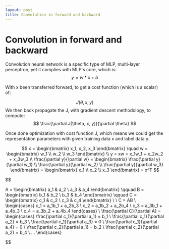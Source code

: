 ```yaml
---
layout: post
title: Convolution in forward and backward
---
```


# Convolution in forward and backward

Convolution neural network is a specific type of MLP, multi-layer perceptron, yet it complies with MLP's core, which is:
$$ y = w*x + b $$

With x been transferred forward, to get a cost function (which is a scalar) of:

$$ J(\theta, x, y) $$
We then back propagate the J, with gradient descent methodology, to compute:
$$ \frac{\partial J(\theta, x, y)}{\partial \theta} $$

Once done optimization with cost function J, which means we could get the representation parameters with given training data x and label data y.

$$ x = \begin{bmatrix}
x_1, x_2, x_3
\end{bmatrix}
\quad
w = \begin{bmatrix}
w_1 \\ w_2 \\ w_3
\end{bmatrix}
\\
y = xw = x_1w_1 + x_2w_2 + x_3w_3
\\
\frac{\partial y}{\partial w} = \begin{bmatrix}
\frac{\partial y}{\partial w_1} \\ \frac{\partial y}{\partial w_2} \\ \frac{\partial y}{\partial w_3}
\end{bmatrix} = \begin{bmatrix}
x_1 \\ x_2 \\ x_3
\end{bmatrix}
= x^T
$$

$$

A = \begin{bmatrix}
a_1 & a_2 \\ a_3 & a_4
\end{bmatrix}
\qquad
B = \begin{bmatrix}
b_1 & b_2 \\ b_3 & b_4
\end{bmatrix}
\qquad
C = \begin{bmatrix}
c_1 & c_2 \\ c_3 & c_4
\end{bmatrix}
\\
\\
C = AB
\\
\begin{cases}
c_1 = a_1b_1 + a_2b_3 \\
c_2 = a_1b_2 + a_2b_4 \\
c_3 = a_3b_1 + a_4b_3 \\
c_4 = a_3b_2 + a_4b_4
\end{cases}
\\
\frac{\partial C}{\partial A} = \begin{cases}
\frac{\partial c_1}{\partial a_1} = b_1 \\
\frac{\partial c_1}{\partial a_2} = b_3 \\
\frac{\partial c_1}{\partial a_3} = 0 \\
\frac{\partial c_1}{\partial a_4} = 0 \\
\frac{\partial c_2}{\partial a_1} = b_2 \\
\frac{\partial c_2}{\partial a_2} = b_4 \\
...
\end{cases}

$$

